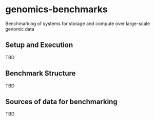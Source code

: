 # genomics-benchmarks
Benchmarking of systems for storage and compute over large-scale genomic data

## Setup and Execution  

TBD

## Benchmark Structure 

TBD

## Sources of data for benchmarking

TBD
